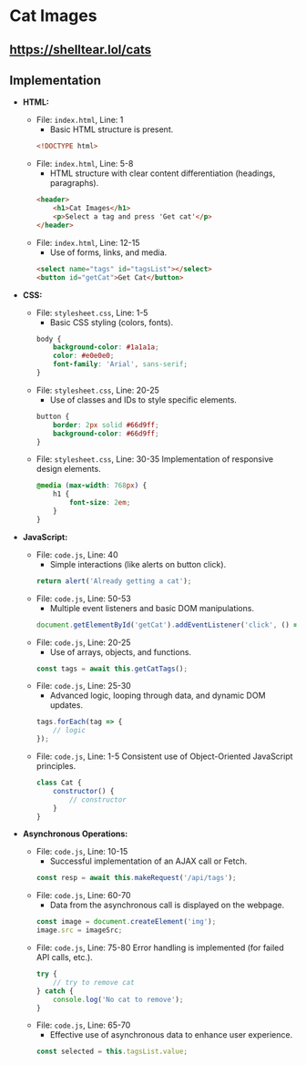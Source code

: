 # Cat Images

## https://shelltear.lol/cats

## Implementation

- **HTML:**
  - File: `index.html`, Line: 1
    - Basic HTML structure is present.
    ```html
    <!DOCTYPE html>
    ```
  - File: `index.html`, Line: 5-8
    - HTML structure with clear content differentiation (headings, paragraphs).
    ```html
    <header>
        <h1>Cat Images</h1>
        <p>Select a tag and press 'Get cat'</p>
    </header>
    ```
  - File: `index.html`, Line: 12-15
    - Use of forms, links, and media.
    ```html
    <select name="tags" id="tagsList"></select>
    <button id="getCat">Get Cat</button>
    ```

- **CSS:**
  - File: `stylesheet.css`, Line: 1-5
    - Basic CSS styling (colors, fonts).
    ```css
    body {
        background-color: #1a1a1a;
        color: #e0e0e0;
        font-family: 'Arial', sans-serif;
    }
    ```
  - File: `stylesheet.css`, Line: 20-25
    - Use of classes and IDs to style specific elements.
    ```css
    button {
        border: 2px solid #66d9ff;
        background-color: #66d9ff;
    }
    ```
  - File: `stylesheet.css`, Line: 30-35
     Implementation of responsive design elements.
    ```css
    @media (max-width: 768px) {
        h1 {
            font-size: 2em;
        }
    }
    ```

- **JavaScript:**
  - File: `code.js`, Line: 40
    - Simple interactions (like alerts on button click).
    ```javascript
    return alert('Already getting a cat');
    ```
  - File: `code.js`, Line: 50-53
    - Multiple event listeners and basic DOM manipulations.
    ```javascript
    document.getElementById('getCat').addEventListener('click', () => cats.getCat());
    ```
  - File: `code.js`, Line: 20-25
    - Use of arrays, objects, and functions.
    ```javascript
    const tags = await this.getCatTags();
    ```
  - File: `code.js`, Line: 25-30
    - Advanced logic, looping through data, and dynamic DOM updates.
    ```javascript
    tags.forEach(tag => {
        // logic
    });
    ```
  - File: `code.js`, Line: 1-5
     Consistent use of Object-Oriented JavaScript principles.
    ```javascript
    class Cat {
        constructor() {
            // constructor
        }
    }
    ```

- **Asynchronous Operations:**
  - File: `code.js`, Line: 10-15
    - Successful implementation of an AJAX call or Fetch.
    ```javascript
    const resp = await this.makeRequest('/api/tags');
    ```
  - File: `code.js`, Line: 60-70
    - Data from the asynchronous call is displayed on the webpage.
    ```javascript
    const image = document.createElement('img');
    image.src = imageSrc;
    ```
  - File: `code.js`, Line: 75-80
     Error handling is implemented (for failed API calls, etc.).
    ```javascript
    try {
        // try to remove cat
    } catch {
        console.log('No cat to remove');
    }
    ```
  - File: `code.js`, Line: 65-70
    - Effective use of asynchronous data to enhance user experience.
    ```javascript
    const selected = this.tagsList.value;
    ```


